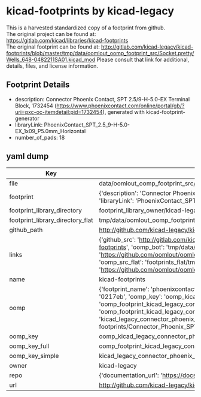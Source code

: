 # kicad-footprints by kicad-legacy  
This is a harvested standardized copy of a footprint from github.  
The original project can be found at:  
https://gitlab.com/kicad/libraries/kicad-footprints  
The original footprint can be found at:
http://gitlab.com/kicad-legacy/kicad-footprints/blob/master/tmp/data/oomlout_oomp_footprint_src/Socket.pretty/Wells_648-0482211SA01.kicad_mod
Please consult that link for additional, details, files, and license information.  
## Footprint Details
* description: Connector Phoenix Contact, SPT 2.5/9-H-5.0-EX Terminal Block, 1732454 (https://www.phoenixcontact.com/online/portal/gb/?uri=pxc-oc-itemdetail:pid=1732454), generated with kicad-footprint-generator  
* libraryLink: PhoenixContact_SPT_2.5_9-H-5.0-EX_1x09_P5.0mm_Horizontal  
* number_of_pads: 18  
## yaml dump  
| Key | Value |  
| --- | --- |  
| file | data/oomlout_oomp_footprint_src/kicad-footprints/Connector_Phoenix_SPT.pretty/PhoenixContact_SPT_2.5_9-H-5.0-EX_1x09_P5.0mm_Horizontal.kicad_mod |  
| footprint | {'description': 'Connector Phoenix Contact, SPT 2.5/9-H-5.0-EX Terminal Block, 1732454 (https://www.phoenixcontact.com/online/portal/gb/?uri=pxc-oc-itemdetail:pid=1732454), generated with kicad-footprint-generator', 'libraryLink': 'PhoenixContact_SPT_2.5_9-H-5.0-EX_1x09_P5.0mm_Horizontal', 'number_of_pads': 18} |  
| footprint_library_directory | footprint_library_owner/kicad-legacy_kicad-footprints |  
| footprint_library_directory_flat | tmp/data/oomlout_oomp_footprint_src/footprints_flat/kicad_legacy_connector_phoenix_spt_phoenixcontact_spt_2_5_9_h_5_0_ex_1x09_p5_0mm_horizontal/working |  
| github_path | http://github.com/kicad-legacy/kicad-footprints/blob/master/tmp/data/oomlout_oomp_footprint_src/Connector_Phoenix_SPT.pretty/PhoenixContact_SPT_2.5_9-H-5.0-EX_1x09_P5.0mm_Horizontal.kicad_mod |  
| links | {'github_src': 'http://gitlab.com/kicad-legacy/kicad-footprints/blob/master/tmp/data/oomlout_oomp_footprint_src/Socket.pretty/Wells_648-0482211SA01.kicad_mod', 'github_src_repo': 'https://gitlab.com/kicad/libraries/kicad-footprints', 'oomp_bot': 'tmp/data/oomlout_oomp_footprint_src/footprints/kicad_legacy_connector_phoenix_spt_phoenixcontact_spt_2_5_9_h_5_0_ex_1x09_p5_0mm_horizontal/working', 'oomp_bot_github': 'https://github.com/oomlout/oomlout_oomp_footprint_bot/tree/main/tmp/data/oomlout_oomp_footprint_src/footprints/kicad_legacy_connector_phoenix_spt_phoenixcontact_spt_2_5_9_h_5_0_ex_1x09_p5_0mm_horizontal/working', 'oomp_src_flat': 'footprints_flat/tmp/data/oomlout_oomp_footprint_src/footprints_flat/kicad_legacy_connector_phoenix_spt_phoenixcontact_spt_2_5_9_h_5_0_ex_1x09_p5_0mm_horizontal/working', 'oomp_src_flat_github': 'https://github.com/oomlout/oomlout_oomp_footprint_src/tree/main/tmp/data/oomlout_oomp_footprint_src/footprints_flat/kicad_legacy_connector_phoenix_spt_phoenixcontact_spt_2_5_9_h_5_0_ex_1x09_p5_0mm_horizontal/working'} |  
| name | kicad-footprints |  
| oomp | {'footprint_name': 'phoenixcontact_spt_2_5_9_h_5_0_ex_1x09_p5_0mm_horizontal', 'library_name': 'connector_phoenix_spt', 'md5': '0217eb1fd7e6627409af2fb948efba48', 'md5_10': '0217eb1fd7', 'md5_5': '0217e', 'md5_6': '0217eb', 'oomp_key': 'oomp_kicad_legacy_connector_phoenix_spt_phoenixcontact_spt_2_5_9_h_5_0_ex_1x09_p5_0mm_horizontal', 'oomp_key_extra': 'oomp_footprint_kicad_legacy_connector_phoenix_spt_phoenixcontact_spt_2_5_9_h_5_0_ex_1x09_p5_0mm_horizontal', 'oomp_key_full': 'oomp_footprint_kicad_legacy_connector_phoenix_spt_phoenixcontact_spt_2_5_9_h_5_0_ex_1x09_p5_0mm_horizontal_0217eb', 'oomp_key_simple': 'kicad_legacy_connector_phoenix_spt_phoenixcontact_spt_2_5_9_h_5_0_ex_1x09_p5_0mm_horizontal', 'original_filename': 'data/oomlout_oomp_footprint_src/kicad-footprints/Connector_Phoenix_SPT.pretty/PhoenixContact_SPT_2.5_9-H-5.0-EX_1x09_P5.0mm_Horizontal.kicad_mod', 'owner_name': 'kicad_legacy'} |  
| oomp_key | oomp_kicad_legacy_connector_phoenix_spt_phoenixcontact_spt_2_5_9_h_5_0_ex_1x09_p5_0mm_horizontal |  
| oomp_key_full | oomp_footprint_kicad_legacy_connector_phoenix_spt_phoenixcontact_spt_2_5_9_h_5_0_ex_1x09_p5_0mm_horizontal |  
| oomp_key_simple | kicad_legacy_connector_phoenix_spt_phoenixcontact_spt_2_5_9_h_5_0_ex_1x09_p5_0mm_horizontal |  
| owner | kicad-legacy |  
| repo | {'documentation_url': 'https://docs.github.com/rest/repos/repos#get-a-repository', 'message': 'Not Found'} |  
| url | http://github.com/kicad-legacy/kicad-footprints |  

